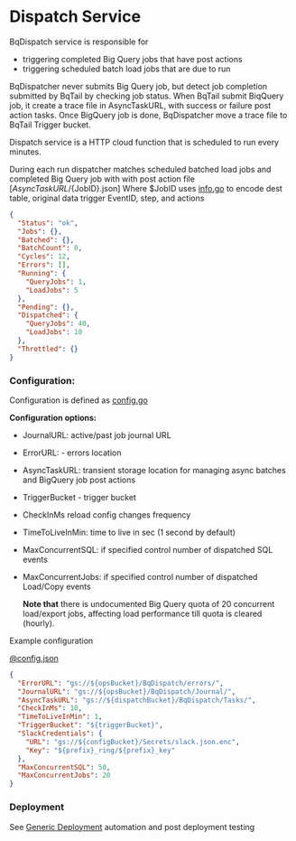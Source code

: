 # Dispatch Service

BqDispatch service is responsible for
 - triggering completed Big Query jobs that have post actions
 - triggering scheduled batch load jobs that are due to run


BqDispatcher never submits Big Query job, but detect job completion submitted by BqTail by checking job status.
When BqTail submit BiqQuery job, it create a trace file in AsyncTaskURL, with success or failure post action tasks.
Once BigQuery job is done, BqDispatcher move a trace file to BqTail Trigger bucket.

Dispatch service is a HTTP cloud function that is scheduled to run every minutes.

During each run dispatcher matches scheduled batched load jobs and completed Big Query job with with post action file [${AsyncTaskURL}/${JobID}.json]
Where $JobID uses [info.go](../../../../stage/info.go) to encode dest table, original data trigger EventID, step, and actions
```json
{
  "Status": "ok",
  "Jobs": {},
  "Batched": {},
  "BatchCount": 0,
  "Cycles": 12,
  "Errors": [],
  "Running": {
    "QueryJobs": 1,
    "LoadJobs": 5
  },
  "Pending": {},
  "Dispatched": {
    "QueryJobs": 40,
    "LoadJobs": 10
  },
  "Throttled": {}
}
```

### Configuration:


Configuration is defined as [config.go](config.go)

**Configuration options:**

- JournalURL: active/past job journal URL 
- ErrorURL: - errors location
- AsyncTaskURL: transient storage location for managing async batches and BigQuery job post actions 
- TriggerBucket - trigger bucket
- CheckInMs reload config changes frequency
- TimeToLiveInMin: time to live in sec (1 second by default)
- MaxConcurrentSQL: if specified control number of dispatched SQL events
- MaxConcurrentJobs: if specified control number of dispatched Load/Copy events
     
     **Note that** there is undocumented Big Query quota of 20 concurrent load/export jobs, affecting load performance till quota is cleared (hourly).  


Example configuration

[@config.json](usage/dispatch.json)
```json
{
  "ErrorURL": "gs://${opsBucket}/BqDispatch/errors/",
  "JournalURL": "gs://${opsBucket}/BqDispatch/Journal/",
  "AsyncTaskURL": "gs://${dispatchBucket}/BqDispatch/Tasks/",
  "CheckInMs": 10,
  "TimeToLiveInMin": 1,
  "TriggerBucket": "${triggerBucket}",
  "SlackCredentials": {
    "URL": "gs://${configBucket}/Secrets/slack.json.enc",
    "Key": "${prefix}_ring/${prefix}_key"
  },
  "MaxConcurrentSQL": 50,
  "MaxConcurrentJobs": 20
}
```


### Deployment

See [Generic Deployment](../deployment/README.md) automation and post deployment testing  